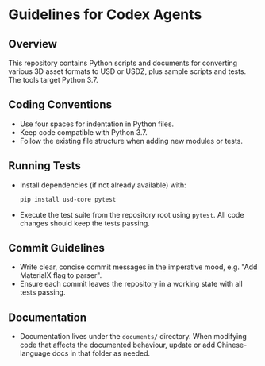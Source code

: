 # Guidelines for Codex Agents

## Overview
This repository contains Python scripts and documents for converting various 3D
asset formats to USD or USDZ, plus sample scripts and tests. The tools target
Python 3.7.

## Coding Conventions
- Use four spaces for indentation in Python files.
- Keep code compatible with Python 3.7.
- Follow the existing file structure when adding new modules or tests.

## Running Tests
- Install dependencies (if not already available) with:
  ```bash
  pip install usd-core pytest
  ```
- Execute the test suite from the repository root using `pytest`.
  All code changes should keep the tests passing.

## Commit Guidelines
- Write clear, concise commit messages in the imperative mood, e.g.
  "Add MaterialX flag to parser".
- Ensure each commit leaves the repository in a working state with all tests
  passing.

## Documentation
- Documentation lives under the `documents/` directory. When modifying code
  that affects the documented behaviour, update or add Chinese-language docs in
  that folder as needed.

